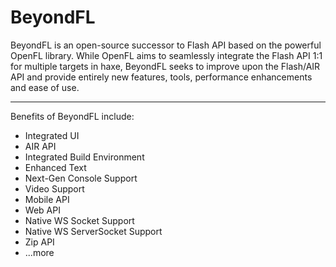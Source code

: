 # BeyondFL

BeyondFL is an open-source successor to Flash API based on the powerful OpenFL library. While OpenFL aims to seamlessly integrate the Flash API 1:1 for multiple targets in haxe, BeyondFL seeks to improve upon the Flash/AIR API and provide entirely new features, tools, performance enhancements and ease of use.

---------------------------------------------------------------

Benefits of BeyondFL include:

- Integrated UI
- AIR API
- Integrated Build Environment
- Enhanced Text
- Next-Gen Console Support
- Video Support
- Mobile API
- Web API
- Native WS Socket Support
- Native WS ServerSocket Support
- Zip API
- ...more
